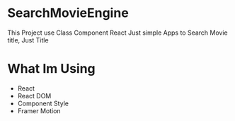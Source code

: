 # SearchMovieEngine
This Project use Class Component React
Just simple Apps to Search Movie title, Just Title

# What Im Using
- React
- React DOM
- Component Style
- Framer Motion

